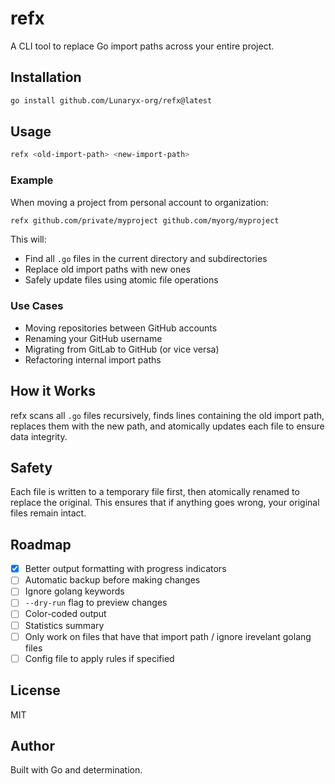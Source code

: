 # refx

A CLI tool to replace Go import paths across your entire project.

## Installation
```bash
go install github.com/Lunaryx-org/refx@latest
```

## Usage
```bash
refx <old-import-path> <new-import-path>
```

### Example

When moving a project from personal account to organization:
```bash
refx github.com/private/myproject github.com/myorg/myproject
```

This will:
- Find all `.go` files in the current directory and subdirectories
- Replace old import paths with new ones
- Safely update files using atomic file operations

### Use Cases

- Moving repositories between GitHub accounts
- Renaming your GitHub username
- Migrating from GitLab to GitHub (or vice versa)
- Refactoring internal import paths

## How it Works

refx scans all `.go` files recursively, finds lines containing the old import path, replaces them with the new path, and atomically updates each file to ensure data integrity.

## Safety

Each file is written to a temporary file first, then atomically renamed to replace the original. This ensures that if anything goes wrong, your original files remain intact.

## Roadmap

- [x] Better output formatting with progress indicators
- [ ] Automatic backup before making changes
- [ ] Ignore golang keywords  
- [ ] `--dry-run` flag to preview changes
- [ ] Color-coded output
- [ ] Statistics summary
- [ ] Only work on files that have that import path / ignore irevelant golang files
- [ ] Config file to apply rules if specified

## License

MIT

## Author

Built with Go and determination.